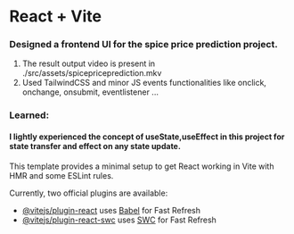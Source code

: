 # React + Vite
<h3>Designed a frontend UI for the spice price prediction project.</h3>
<ol>
<li> The result output video is present in ./src/assets/spicepriceprediction.mkv</li>
<li> Used TailwindCSS and minor JS events functionalities like onclick, onchange, onsubmit, eventlistener ...</li>
</ol>
<h3><b>Learned:</b></h3>
<h4>I lightly experienced the concept of useState,useEffect in this project for state transfer and effect on any state update.</h4>

This template provides a minimal setup to get React working in Vite with HMR and some ESLint rules.

Currently, two official plugins are available:

- [@vitejs/plugin-react](https://github.com/vitejs/vite-plugin-react/blob/main/packages/plugin-react/README.md) uses [Babel](https://babeljs.io/) for Fast Refresh
- [@vitejs/plugin-react-swc](https://github.com/vitejs/vite-plugin-react-swc) uses [SWC](https://swc.rs/) for Fast Refresh

